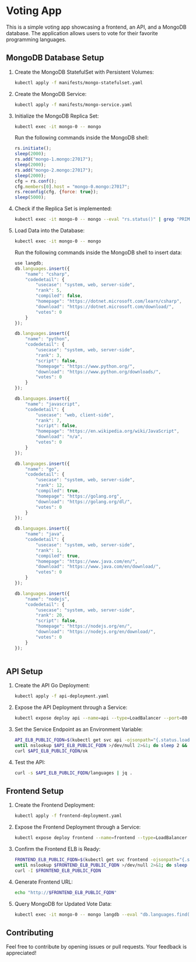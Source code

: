 # Voting App

This is a simple voting app showcasing a frontend, an API, and a MongoDB database. The application allows users to vote for their favorite programming languages.

## MongoDB Database Setup

1. Create the MongoDB StatefulSet with Persistent Volumes:

    ```bash
    kubectl apply -f manifests/mongo-statefulset.yaml
    ```

2. Create the MongoDB Service:

    ```bash
    kubectl apply -f manifests/mongo-service.yaml
    ```

3. Initialize the MongoDB Replica Set:

    ```bash
    kubectl exec -it mongo-0 -- mongo
    ```

    Run the following commands inside the MongoDB shell:

    ```javascript
    rs.initiate();
    sleep(2000);
    rs.add("mongo-1.mongo:27017");
    sleep(2000);
    rs.add("mongo-2.mongo:27017");
    sleep(2000);
    cfg = rs.conf();
    cfg.members[0].host = "mongo-0.mongo:27017";
    rs.reconfig(cfg, {force: true});
    sleep(5000);
    ```

4. Check if the Replica Set is implemented:

    ```bash
    kubectl exec -it mongo-0 -- mongo --eval "rs.status()" | grep "PRIMARY|SECONDARY"
    ```

5. Load Data into the Database:

    ```bash
    kubectl exec -it mongo-0 -- mongo
    ```

    Run the following commands inside the MongoDB shell to insert data:

    ```javascript
    use langdb;
    db.languages.insert({
        "name": "csharp",
        "codedetail": {
            "usecase": "system, web, server-side",
            "rank": 5,
            "compiled": false,
            "homepage": "https://dotnet.microsoft.com/learn/csharp",
            "download": "https://dotnet.microsoft.com/download/",
            "votes": 0
        }
    });

    db.languages.insert({
        "name": "python",
        "codedetail": {
            "usecase": "system, web, server-side",
            "rank": 3,
            "script": false,
            "homepage": "https://www.python.org/",
            "download": "https://www.python.org/downloads/",
            "votes": 0
        }
    });

    db.languages.insert({
        "name": "javascript",
        "codedetail": {
            "usecase": "web, client-side",
            "rank": 7,
            "script": false,
            "homepage": "https://en.wikipedia.org/wiki/JavaScript",
            "download": "n/a",
            "votes": 0
        }
    });

    db.languages.insert({
        "name": "go",
        "codedetail": {
            "usecase": "system, web, server-side",
            "rank": 12,
            "compiled": true,
            "homepage": "https://golang.org",
            "download": "https://golang.org/dl/",
            "votes": 0
        }
    });

    db.languages.insert({
        "name": "java",
        "codedetail": {
            "usecase": "system, web, server-side",
            "rank": 1,
            "compiled": true,
            "homepage": "https://www.java.com/en/",
            "download": "https://www.java.com/en/download/",
            "votes": 0
        }
    });

    db.languages.insert({
        "name": "nodejs",
        "codedetail": {
            "usecase": "system, web, server-side",
            "rank": 20,
            "script": false,
            "homepage": "https://nodejs.org/en/",
            "download": "https://nodejs.org/en/download/",
            "votes": 0
        }
    });
    ```
    ```

## API Setup

1. Create the API Go Deployment:

    ```bash
    kubectl apply -f api-deployment.yaml
    ```

2. Expose the API Deployment through a Service:

    ```bash
    kubectl expose deploy api --name=api --type=LoadBalancer --port=80 --target-port=8080
    ```

3. Set the Service Endpoint as an Environment Variable:

    ```bash
    API_ELB_PUBLIC_FQDN=$(kubectl get svc api -ojsonpath="{.status.loadBalancer.ingress[0].hostname}")
    until nslookup $API_ELB_PUBLIC_FQDN >/dev/null 2>&1; do sleep 2 && echo "Waiting for DNS to propagate..."; done
    curl $API_ELB_PUBLIC_FQDN/ok
    ```

4. Test the API:

    ```bash
    curl -s $API_ELB_PUBLIC_FQDN/languages | jq .
    ```

## Frontend Setup

1. Create the Frontend Deployment:

    ```bash
    kubectl apply -f frontend-deployment.yaml
    ```

2. Expose the Frontend Deployment through a Service:

    ```bash
    kubectl expose deploy frontend --name=frontend --type=LoadBalancer --port=80 --target-port=8080
    ```

3. Confirm the Frontend ELB is Ready:

    ```bash
    FRONTEND_ELB_PUBLIC_FQDN=$(kubectl get svc frontend -ojsonpath="{.status.loadBalancer.ingress[0].hostname}")
    until nslookup $FRONTEND_ELB_PUBLIC_FQDN >/dev/null 2>&1; do sleep 2 && echo "Waiting for DNS to propagate..."; done
    curl -I $FRONTEND_ELB_PUBLIC_FQDN
    ```

4. Generate Frontend URL:

    ```bash
    echo "http://$FRONTEND_ELB_PUBLIC_FQDN"
    ```

5. Query MongoDB for Updated Vote Data:

    ```bash
    kubectl exec -it mongo-0 -- mongo langdb --eval "db.languages.find().pretty()"
    ```

## Contributing

Feel free to contribute by opening issues or pull requests. Your feedback is appreciated!

